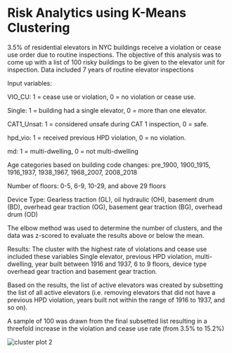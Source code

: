 # Risk Analytics using K-Means Clustering

3.5% of residential elevators in NYC buildings receive a violation or cease use order due to routine inspections. The objective of this analysis was to come up with a list of 100 risky buildings to be given to the elevator unit for inspection. Data included 7 years of routine elevator inspections 

Input variables: 

VIO_CU: 1 = cease use or violation, 0 = no violation or cease use.

Single: 1 = building had a single elevator, 0 = more than one elevator.

CAT1_Unsat: 1 = considered unsafe during CAT 1 inspection, 0 = safe.

hpd_vio: 1 = received previous HPD violation, 0 = no violation.

md: 1 = multi-dwelling, 0 = not multi-dwelling

Age categories based on building code changes: pre_1900, 1900_1915, 1916_1937, 1938_1967, 1968_2007, 2008_2018

Number of floors: 0-5, 6-9, 10-29, and above 29 floors

Device Type: Gearless traction (GL), oil hydraulic (OH), basement drum (BD), overhead gear traction (OG), basement gear traction (BG), overhead drum (OD)

The elbow method was used to determine the number of clusters, and the data was z-scored to evaluate the results above or below the mean.


Results:
The cluster with the highest rate of violations and cease use included these variables
Single elevator, previous HPD violation, multi-dwelling, year built between 1916 and 1937, 6 to 9 floors, device type overhead gear traction and basement gear traction.

Based on the results, the list of active elevators was created by subsetting the list of all active elevators (i.e. removing elevators that did not have a previous HPD violation, years built not within the range of 1916 to 1937, and so on).

A sample of 100 was drawn from the final subsetted list resulting in a threefold increase in the violation and cease use rate (from 3.5% to 15.2%)

![cluster plot 2](https://user-images.githubusercontent.com/11237613/40857907-99fba8f4-65aa-11e8-80ce-8e0f1fba7f06.png)

